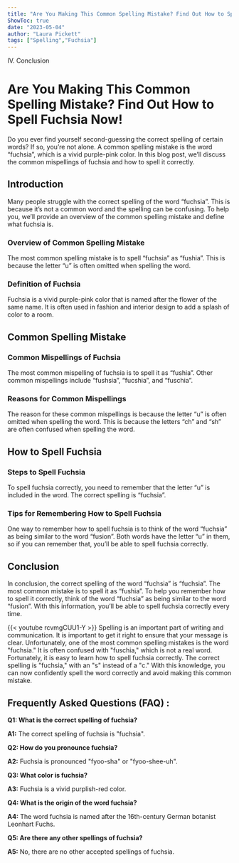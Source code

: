 ```yaml
---
title: "Are You Making This Common Spelling Mistake? Find Out How to Spell Fuchsia Now!"
ShowToc: true 
date: "2023-05-04"
author: "Laura Pickett" 
tags: ["Spelling","Fuchsia"]
---
```

IV. Conclusion

# Are You Making This Common Spelling Mistake? Find Out How to Spell Fuchsia Now!

Do you ever find yourself second-guessing the correct spelling of certain words? If so, you’re not alone. A common spelling mistake is the word “fuchsia”, which is a vivid purple-pink color. In this blog post, we’ll discuss the common mispellings of fuchsia and how to spell it correctly.

## Introduction

Many people struggle with the correct spelling of the word “fuchsia”. This is because it’s not a common word and the spelling can be confusing. To help you, we’ll provide an overview of the common spelling mistake and define what fuchsia is. 

### Overview of Common Spelling Mistake

The most common spelling mistake is to spell “fuchsia” as “fushia”. This is because the letter “u” is often omitted when spelling the word.

### Definition of Fuchsia

Fuchsia is a vivid purple-pink color that is named after the flower of the same name. It is often used in fashion and interior design to add a splash of color to a room.

## Common Spelling Mistake

### Common Mispellings of Fuchsia

The most common mispelling of fuchsia is to spell it as “fushia”. Other common mispellings include “fushsia”, “fucshia”, and “fuschia”.

### Reasons for Common Mispellings

The reason for these common mispellings is because the letter “u” is often omitted when spelling the word. This is because the letters “ch” and “sh” are often confused when spelling the word.

## How to Spell Fuchsia

### Steps to Spell Fuchsia

To spell fuchsia correctly, you need to remember that the letter “u” is included in the word. The correct spelling is “fuchsia”. 

### Tips for Remembering How to Spell Fuchsia

One way to remember how to spell fuchsia is to think of the word “fuchsia” as being similar to the word “fusion”. Both words have the letter “u” in them, so if you can remember that, you’ll be able to spell fuchsia correctly.

## Conclusion

In conclusion, the correct spelling of the word “fuchsia” is “fuchsia”. The most common mistake is to spell it as “fushia”. To help you remember how to spell it correctly, think of the word “fuchsia” as being similar to the word “fusion”. With this information, you’ll be able to spell fuchsia correctly every time.

{{< youtube rcvmgCUU1-Y >}} 
Spelling is an important part of writing and communication. It is important to get it right to ensure that your message is clear. Unfortunately, one of the most common spelling mistakes is the word "fuchsia." It is often confused with "fuschia," which is not a real word. Fortunately, it is easy to learn how to spell fuchsia correctly. The correct spelling is "fuchsia," with an "s" instead of a "c." With this knowledge, you can now confidently spell the word correctly and avoid making this common mistake.

## Frequently Asked Questions (FAQ) :
**Q1: What is the correct spelling of fuchsia?** 

**A1:** The correct spelling of fuchsia is "fuchsia".

**Q2: How do you pronounce fuchsia?**

**A2:** Fuchsia is pronounced "fyoo-sha" or "fyoo-shee-uh".

**Q3: What color is fuchsia?**

**A3:** Fuchsia is a vivid purplish-red color.

**Q4: What is the origin of the word fuchsia?**

**A4:** The word fuchsia is named after the 16th-century German botanist Leonhart Fuchs.

**Q5: Are there any other spellings of fuchsia?**

**A5:** No, there are no other accepted spellings of fuchsia.





